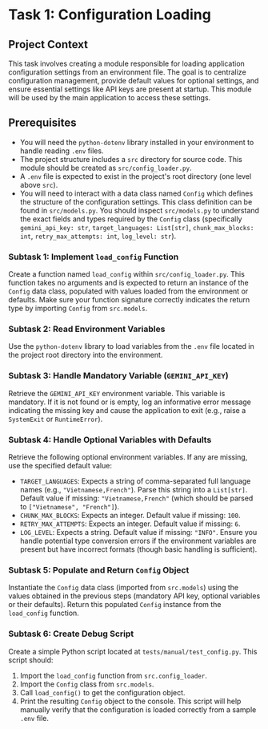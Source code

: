 # Task 1: Configuration Loading

## Project Context

This task involves creating a module responsible for loading application configuration settings from an environment file. The goal is to centralize configuration management, provide default values for optional settings, and ensure essential settings like API keys are present at startup. This module will be used by the main application to access these settings.

## Prerequisites

*   You will need the `python-dotenv` library installed in your environment to handle reading `.env` files.
*   The project structure includes a `src` directory for source code. This module should be created as `src/config_loader.py`.
*   A `.env` file is expected to exist in the project's root directory (one level above `src`).
*   You will need to interact with a data class named `Config` which defines the structure of the configuration settings. This class definition can be found in `src/models.py`. You should inspect `src/models.py` to understand the exact fields and types required by the `Config` class (specifically `gemini_api_key: str`, `target_languages: List[str]`, `chunk_max_blocks: int`, `retry_max_attempts: int`, `log_level: str`).

### Subtask 1: Implement `load_config` Function

Create a function named `load_config` within `src/config_loader.py`. This function takes no arguments and is expected to return an instance of the `Config` data class, populated with values loaded from the environment or defaults. Make sure your function signature correctly indicates the return type by importing `Config` from `src.models`.

### Subtask 2: Read Environment Variables

Use the `python-dotenv` library to load variables from the `.env` file located in the project root directory into the environment.

### Subtask 3: Handle Mandatory Variable (`GEMINI_API_KEY`)

Retrieve the `GEMINI_API_KEY` environment variable. This variable is mandatory. If it is not found or is empty, log an informative error message indicating the missing key and cause the application to exit (e.g., raise a `SystemExit` or `RuntimeError`).

### Subtask 4: Handle Optional Variables with Defaults

Retrieve the following optional environment variables. If any are missing, use the specified default value:
*   `TARGET_LANGUAGES`: Expects a string of comma-separated full language names (e.g., `"Vietnamese,French"`). Parse this string into a `List[str]`. Default value if missing: `"Vietnamese,French"` (which should be parsed to `["Vietnamese", "French"]`).
*   `CHUNK_MAX_BLOCKS`: Expects an integer. Default value if missing: `100`.
*   `RETRY_MAX_ATTEMPTS`: Expects an integer. Default value if missing: `6`.
*   `LOG_LEVEL`: Expects a string. Default value if missing: `"INFO"`.
Ensure you handle potential type conversion errors if the environment variables are present but have incorrect formats (though basic handling is sufficient).

### Subtask 5: Populate and Return `Config` Object

Instantiate the `Config` data class (imported from `src.models`) using the values obtained in the previous steps (mandatory API key, optional variables or their defaults). Return this populated `Config` instance from the `load_config` function.

### Subtask 6: Create Debug Script

Create a simple Python script located at `tests/manual/test_config.py`. This script should:
1.  Import the `load_config` function from `src.config_loader`.
2.  Import the `Config` class from `src.models`.
3.  Call `load_config()` to get the configuration object.
4.  Print the resulting `Config` object to the console.
This script will help manually verify that the configuration is loaded correctly from a sample `.env` file.